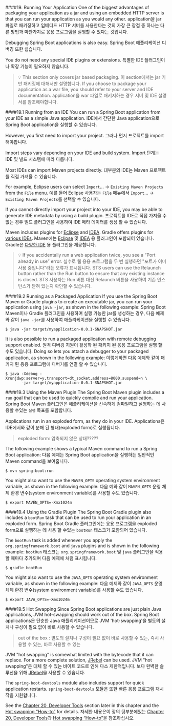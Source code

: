 ####19. Running Your Application
One of the biggest advantages of packaging your application as a jar and using an embedded HTTP server is that you can run your application as you would any other.
application을 jar 파일로 패키징하고 임베디드 HTTP 서버를 사용한다는 것의 가장 큰 장점 중 하나는 다른 방법과 마찬가지로 응용 프로그램을 실행할 수 있다는 것입니다.

Debugging Spring Boot applications is also easy.
Spring Boot 애플리케이션 디버깅 또한 쉽습니다.

You do not need any special IDE plugins or extensions.
특별한 IDE 플러그인이나 확장 기능이 필요하지 않습니다.

>:bulb:
This section only covers jar based packaging.
이 section에서는 jar 기반 패키징에 대해서만 설명합니다.
If you choose to package your application as a war file, you should refer to your server and IDE documentation.
application을 war 파일로 패키지하는 경우 서버 및 IDE 설명서를 참조해야합니다.

####19.1 Running from an IDE
You can run a Spring Boot application from your IDE as a simple Java application.
IDE에서 간단한 Java application으로 Spring Boot application을 실행할 수 있습니다.

However, you first need to import your project.
그러나 먼저 프로젝트를 import 해야합니다.

Import steps vary depending on your IDE and build system.
Import 단계는 IDE 및 빌드 시스템에 따라 다릅니다.

Most IDEs can import Maven projects directly.
대부분의 IDE는 Maven 프로젝트를 직접 가져올 수 있습니다.

For example, Eclipse users can select `Import`…​ → `Existing Maven Projects` from the `File` menu.
예를 들어 Eclipse 사용자는 `File` 메뉴에서 `Import`…​ → `Existing Maven Projects`를 선택할 수 있습니다.

If you cannot directly import your project into your IDE, you may be able to generate IDE metadata by using a build plugin.
프로젝트를 IDE로 직접 가져올 수없는 경우 빌드 플러그인을 사용하여 IDE 메타 데이터를 생성 할 수 있습니다.

Maven includes plugins for [Eclipse](https://maven.apache.org/plugins/maven-eclipse-plugin/) and [IDEA](https://maven.apache.org/plugins/maven-idea-plugin/). Gradle offers plugins for [various IDEs](https://docs.gradle.org/4.2.1/userguide/userguide.html).
Maven에는 [Eclipse](https://maven.apache.org/plugins/maven-eclipse-plugin/) 및 [IDEA](https://maven.apache.org/plugins/maven-idea-plugin/) 용 플러그인이 포함되어 있습니다. Gradle은 [다양한 IDE](https://docs.gradle.org/4.2.1/userguide/userguide.html) 용 플러그인을 제공합니다.

>:bulb:
If you accidentally run a web application twice, you see a “Port already in use” error.
실수로 웹 응용 프로그램을 두 번 실행하면 "포트가 이미 사용 중입니다"라는 오류가 표시됩니다.
STS users can use the Relaunch button rather than the Run button to ensure that any existing instance is closed.
STS 사용자는 Run 버튼 대신 Relaunch 버튼을 사용하여 기존 인스턴스가 닫혀 있는지 확인할 수 있습니다.

####19.2 Running as a Packaged Application
If you use the Spring Boot Maven or Gradle plugins to create an executable jar, you can run your application using `java -jar`, as shown in the following example:
Spring Boot Maven이나 Gradle 플러그인을 사용하여 실행 가능한 jar를 생성하는 경우, 다음 예제와 같이 `java -jar`를 사용하여 애플리케이션을 실행할 수 있습니다.
```
$ java -jar target/myapplication-0.0.1-SNAPSHOT.jar
```
It is also possible to run a packaged application with remote debugging support enabled.
원격 디버깅 지원이 활성화 된 패키지 된 응용 프로그램을 실행 할 수도 있습니다.
Doing so lets you attach a debugger to your packaged application, as shown in the following example:
이렇게하면 다음 예제와 같이 패키지 된 응용 프로그램에 디버거를 연결 할 수 있습니다.
```
$ java -Xdebug -Xrunjdwp:server=y,transport=dt_socket,address=8000,suspend=n \
       -jar target/myapplication-0.0.1-SNAPSHOT.jar
```
####19.3 Using the Maven Plugin
The Spring Boot Maven plugin includes a `run` goal that can be used to quickly compile and run your application.
Spring Boot Maven 플러그인은 애플리케이션을 신속하게 컴파일하고 실행하는 데 사용할 수있는 `실행` 목표를 포함합니다.

Applications run in an exploded form, as they do in your IDE.
Applications은 IDE에서와 같이 분해 된 형태(exploded form)로 실행됩니다.

>exploded form: 압축되지 않은 상태?????

The following example shows a typical Maven command to run a Spring Boot application:
다음 예제는 Spring Boot application을 실행하는 일반적인 Maven command을 보여줍니다.
```
$ mvn spring-boot:run
```
You might also want to use the `MAVEN_OPTS` operating system environment variable, as shown in the following example:
다음 예와 같이 `MAVEN_OPTS` 운영 체제 환경 변수(system environment variable)를 사용할 수도 있습니다.
```
$ export MAVEN_OPTS=-Xmx1024m
```
####19.4 Using the Gradle Plugin
The Spring Boot Gradle plugin also includes a `bootRun` task that can be used to run your application in an exploded form.
Spring Boot Gradle 플러그인에는 응용 프로그램을 exploded form으로 실행하는 데 사용 할 수있는 `bootRun` 태스크가 포함되어 있습니다.

The `bootRun` task is added whenever you apply the `org.springframework.boot` and `java` plugins and is shown in the following example:
`bootRun` 태스크는 `org.springframework.boot` 및 `java` 플러그인을 적용 할 때마다 추가되며 다음 예제에 처럼 표시됩니다.
```
$ gradle bootRun
```
You might also want to use the `JAVA_OPTS` operating system environment variable, as shown in the following example:
다음 예제와 같이 `JAVA_OPTS` 운영 체제 환경 변수(system environment variable)를 사용할 수도 있습니다.
```
$ export JAVA_OPTS=-Xmx1024m
```
####19.5 Hot Swapping
Since Spring Boot applications are just plain Java applications, JVM hot-swapping should work out of the box.
Spring Boot applications은 단순한 Java 애플리케이션이므로 JVM 'hot-swapping'을 별도의 설치나 구성이 필요 없이 바로 사용할 수 있습니다.

> out of the box : 별도의 설치나 구성이 필요 없이 바로 사용할 수 있는, 즉시 사용할 수 있는, 바로 사용할 수 있는

JVM "hot swapping" is somewhat limited with the bytecode that it can replace. For a more complete solution, [JRebel](https://zeroturnaround.com/software/jrebel/) can be used.
JVM "hot swapping"은 대체 할 수 있는 바이트 코드로 인해 다소 제한적입니다. 보다 완벽한 솔루션을 위해 [JRebel](https://zeroturnaround.com/software/jrebel/)을 사용할 수 있습니다.

The `spring-boot-devtools` module also includes support for quick application restarts.
`spring-boot-devtools` 모듈은 또한 빠른 응용 프로그램 재시작을 지원합니다.

See the [Chapter 20, Developer Tools](https://docs.spring.io/spring-boot/docs/current/reference/html/using-boot-devtools.html) section later in this chapter and the [Hot swapping “How-to”](https://docs.spring.io/spring-boot/docs/current/reference/html/howto-hotswapping.html) for details.
자세한 내용은이 장의 뒷부분에있는 [Chapter 20, Developer Tools](https://docs.spring.io/spring-boot/docs/current/reference/html/using-boot-devtools.html)과 [Hot swapping “How-to”](https://docs.spring.io/spring-boot/docs/current/reference/html/howto-hotswapping.html)을 참조하십시오.